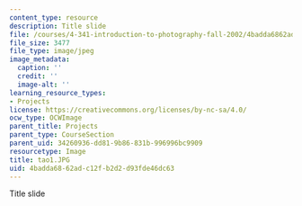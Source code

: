 ```yaml
---
content_type: resource
description: Title slide
file: /courses/4-341-introduction-to-photography-fall-2002/4badda6862adc12fb2d2d93fde46dc63_tao1.JPG
file_size: 3477
file_type: image/jpeg
image_metadata:
  caption: ''
  credit: ''
  image-alt: ''
learning_resource_types:
- Projects
license: https://creativecommons.org/licenses/by-nc-sa/4.0/
ocw_type: OCWImage
parent_title: Projects
parent_type: CourseSection
parent_uid: 34260936-dd81-9b86-831b-996996bc9909
resourcetype: Image
title: tao1.JPG
uid: 4badda68-62ad-c12f-b2d2-d93fde46dc63
---
```

Title slide